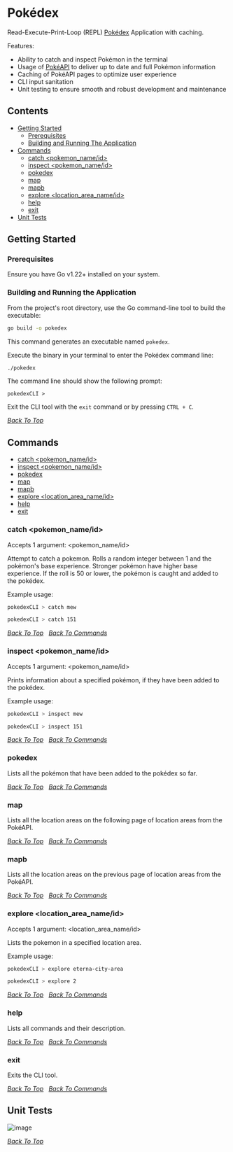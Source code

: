 # Pokédex
Read-Execute-Print-Loop (REPL) [Pokédex](https://bulbapedia.bulbagarden.net/wiki/Pok%C3%A9dex) Application with caching.

Features:
- Ability to catch and inspect Pokémon in the terminal
- Usage of [PokéAPI](https://pokeapi.co/) to deliver up to date and full Pokémon information
- Caching of PokéAPI pages to optimize user experience
- CLI input sanitation
- Unit testing to ensure smooth and robust development and maintenance

## Contents

* [Getting Started](#getting-started)
  * [Prerequisites](#prerequisites)
  * [Building and Running The Application](#building-and-running-the-application)
* [Commands](#commands)
  * [catch <pokemon_name/id>](#catch-pokemon_nameid)
  * [inspect <pokemon_name/id>](#inspect-pokemon_nameid)
  * [pokedex](#pokedex)
  * [map](#map)
  * [mapb](#mapb)
  * [explore <location_area_name/id>](#explore-location_area_nameid)
  * [help](#help)
  * [exit](#exit)
* [Unit Tests](#unit-tests)

## Getting Started
### Prerequisites
Ensure you have Go v1.22+ installed on your system.

### Building and Running the Application
From the project's root directory, use the Go command-line tool to build the executable:<br>
```bash
go build -o pokedex
```

This command generates an executable named `pokedex`.

Execute the binary in your terminal to enter the Pokédex command line:

```bash
./pokedex
```

The command line should show the following prompt:

```
pokedexCLI > 
```

Exit the CLI tool with the `exit` command or by pressing `CTRL + C`.

*[Back To Top](#pokédex)* <br>

## Commands

* [catch <pokemon_name/id>](#catch-pokemon_nameid)
* [inspect <pokemon_name/id>](#inspect-pokemon_nameid)
* [pokedex](#pokedex)
* [map](#map)
* [mapb](#mapb)
* [explore <location_area_name/id>](#explore-location_area_nameid)
* [help](#help)
* [exit](#exit)

### catch <pokemon_name/id>

Accepts 1 argument: <pokemon_name/id>

Attempt to catch a pokemon. Rolls a random integer between 1 and the pokémon's base experience. Stronger pokémon have higher base experience. If the roll is 50 or lower, the pokémon is caught and added to the pokédex.

Example usage:

``` bash
pokedexCLI > catch mew
```
``` bash
pokedexCLI > catch 151
```

*[Back To Top](#pokédex)* &nbsp; *[Back To Commands](#commands)*<br>

### inspect <pokemon_name/id>

Accepts 1 argument: <pokemon_name/id>

Prints information about a specified pokémon, if they have been added to the pokédex.

Example usage:

``` bash
pokedexCLI > inspect mew
```
``` bash
pokedexCLI > inspect 151
```

*[Back To Top](#pokédex)* &nbsp; *[Back To Commands](#commands)*<br>

### pokedex

Lists all the pokémon that have been added to the pokédex so far.

*[Back To Top](#pokédex)* &nbsp; *[Back To Commands](#commands)*<br>

### map

Lists all the location areas on the following page of location areas from the PokéAPI.

*[Back To Top](#pokédex)* &nbsp; *[Back To Commands](#commands)*<br>

### mapb

Lists all the location areas on the previous page of location areas from the PokéAPI.

*[Back To Top](#pokédex)* &nbsp; *[Back To Commands](#commands)*<br>

### explore <location_area_name/id>

Accepts 1 argument: <location_area_name/id>

Lists the pokemon in a specified location area.

Example usage:

``` bash
pokedexCLI > explore eterna-city-area
```
``` bash
pokedexCLI > explore 2
```

*[Back To Top](#pokédex)* &nbsp; *[Back To Commands](#commands)*<br>

### help

Lists all commands and their description. 

*[Back To Top](#pokédex)* &nbsp; *[Back To Commands](#commands)*<br>

### exit

Exits the CLI tool.

*[Back To Top](#pokédex)* &nbsp; *[Back To Commands](#commands)*<br>

## Unit Tests
![image](https://github.com/adamhu714/pokedex/assets/105497355/6727dd77-acf1-4e39-a1c3-773a21aef7f5)

*[Back To Top](#pokédex)* <br>
